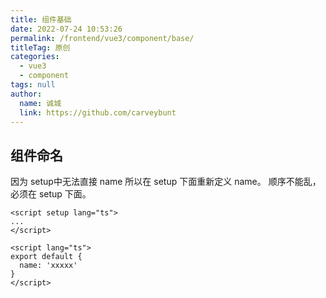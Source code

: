 ```yaml
---
title: 组件基础
date: 2022-07-24 10:53:26
permalink: /frontend/vue3/component/base/
titleTag: 原创
categories: 
  - vue3
  - component
tags: null
author: 
  name: 诚城
  link: https://github.com/carveybunt
---
```


## 组件命名
因为 setup中无法直接 name 所以在 setup 下面重新定义 name。
顺序不能乱，必须在 setup 下面。
```vue3
<script setup lang="ts">
...
</script>

<script lang="ts">
export default {
  name: 'xxxxx'
}
</script>
```

